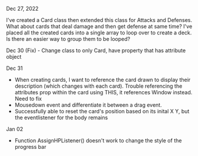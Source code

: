 Dec 27, 2022

I've created a Card class then extended this class for Attacks and Defenses. What about cards that deal damage and then get defense at same time?
I've placed all the created cards into a single array to loop over to create a deck. Is there an easier way to group them to be looped?

Dec 30
(Fix) - Change class to only Card, have property that has attribute object

Dec 31
- When creating cards, I want to reference the card drawn to display their description (which changes with each card). Trouble referencing the attributes prop within the card using THIS, it references Window instead. Need to fix
- Mousedown event and differentiate it between a drag event. 
- Successfully able to reset the card's position based on its inital X Y, but the eventlistener for the body remains

Jan 02 
- Function AssignHPListener() doesn't work to change the style of the progress bar
